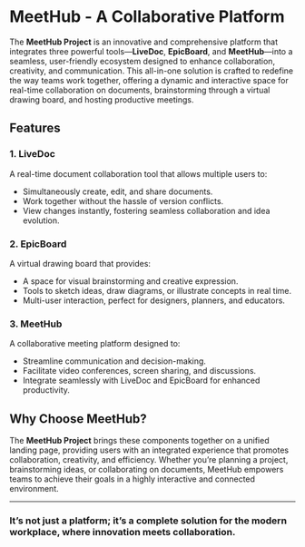 # MeetHub - A Collaborative Platform

The **MeetHub Project** is an innovative and comprehensive platform that integrates three powerful tools—**LiveDoc**, **EpicBoard**, and **MeetHub**—into a seamless, user-friendly ecosystem designed to enhance collaboration, creativity, and communication. This all-in-one solution is crafted to redefine the way teams work together, offering a dynamic and interactive space for real-time collaboration on documents, brainstorming through a virtual drawing board, and hosting productive meetings.

## Features

### 1. LiveDoc
A real-time document collaboration tool that allows multiple users to:
- Simultaneously create, edit, and share documents.
- Work together without the hassle of version conflicts.
- View changes instantly, fostering seamless collaboration and idea evolution.

### 2. EpicBoard
A virtual drawing board that provides:
- A space for visual brainstorming and creative expression.
- Tools to sketch ideas, draw diagrams, or illustrate concepts in real time.
- Multi-user interaction, perfect for designers, planners, and educators.

### 3. MeetHub
A collaborative meeting platform designed to:
- Streamline communication and decision-making.
- Facilitate video conferences, screen sharing, and discussions.
- Integrate seamlessly with LiveDoc and EpicBoard for enhanced productivity.

## Why Choose MeetHub?
The **MeetHub Project** brings these components together on a unified landing page, providing users with an integrated experience that promotes collaboration, creativity, and efficiency. Whether you’re planning a project, brainstorming ideas, or collaborating on documents, MeetHub empowers teams to achieve their goals in a highly interactive and connected environment.

---

### **It’s not just a platform; it’s a complete solution for the modern workplace, where innovation meets collaboration.**
